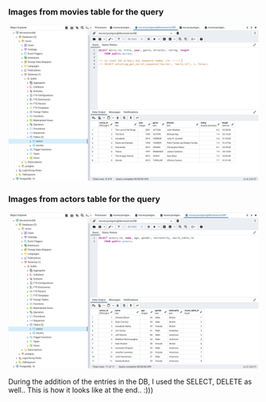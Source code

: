 ### Images from movies table for the query
![img.png](img.png)
### Images from actors table for the query
![img_1.png](img_1.png)

During the addition of the entries in the DB, I used the SELECT, DELETE as well..
This is how it looks like at the end.. :)))

